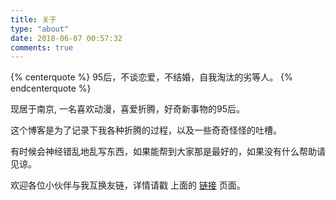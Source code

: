 ```yaml
---
title: 关于
type: "about"
date: 2018-06-07 00:57:32
comments: true
---
```


{% centerquote %} 
95后，不谈恋爱，不结婚，自我淘汰的劣等人。
{% endcenterquote %} 

<div class="text-center">
现居于南京, 一名喜欢动漫，喜爱折腾，好奇新事物的95后。<Br/>

这个博客是为了记录下我各种折腾的过程，以及一些奇奇怪怪的吐槽。<Br/>

有时候会神经错乱地乱写东西，如果能帮到大家那是最好的，如果没有什么帮助请见谅。<Br/>

欢迎各位小伙伴与我互换友链，详情请戳 上面的 [链接](http://mydearest.cn/links/) 页面。
</div>